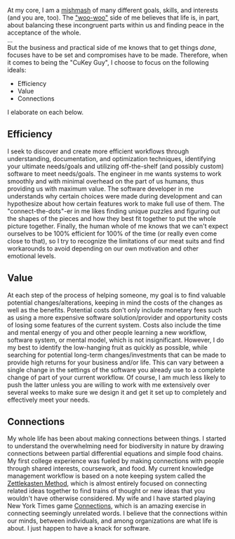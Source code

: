 
At my core, I am a [mishmash](https://dictionary.cambridge.org/us/dictionary/english/mishmash) of many different goals, skills, and interests (and you are, too). The ["woo-woo"](https://www.merriam-webster.com/dictionary/woo-woo) side of me believes that life is, in part, about balancing these incongruent parts within us and finding peace in the acceptance of the whole.  
...  
But the business and practical side of me knows that to get things *done*, focuses have to be set and compromises have to be made. Therefore, when it comes to being the "CuKey Guy", I choose to focus on the following ideals: 
- Efficiency
- Value
- Connections

I elaborate on each below.


## Efficiency
I seek to discover and create more efficient workflows through understanding, documentation, and optimization techniques, identifying your ultimate needs/goals and utilizing off-the-shelf (and possibly custom) software to meet needs/goals.
The engineer in me wants systems to work smoothly and with minimal overhead on the part of us humans, thus providing us with maximum value.
The software developer in me understands why certain choices were made during development and can hypothesize about how certain features work to make full use of them. 
The "connect-the-dots"-er in me likes finding unique puzzles and figuring out the shapes of the pieces and how they best fit together to put the whole picture together. 
Finally, the human whole of me knows that we can't expect ourselves to be 100% efficient for 100% of the time (or really even come close to that), so I try to recognize the limitations of our meat suits and find workarounds to avoid depending on our own motivation and other emotional levels. 

## Value
At each step of the process of helping someone, my goal is to find valuable potential changes/alterations, keeping in mind the costs of the changes as well as the benefits.
Potential costs don't only include monetary fees such as using a more expensive software solution/provider and opportunity costs of losing some features of the current system.
Costs also include the time and mental energy of you and other people learning a new workflow, software system, or mental model, which is not insignificant. 
However, I do my best to identify the low-hanging fruit as quickly as possible, while searching for potential long-term changes/investments that can be made to provide high returns for your business and/or life.
This can vary between a single change in the settings of the software you already use to a complete change of part of your current workflow. Of course, I am much less likely to push the latter unless you are willing to work with me extensively over several weeks to make sure we design it and get it set up to completely and effectively meet your needs.

## Connections
My whole life has been about making connections between things. 
I started to understand the overwhelming need for biodiversity in nature by drawing connections between partial differential equations and simple food chains. 
My first college experience was fueled by making connections with people through shared interests, coursework, and food. 
My current knowledge management workflow is based on a note keeping system called the [Zettlekasten Method](https://zettelkasten.de/overview/), which is almost entirely focused on connecting related ideas together to find trains of thought or new ideas that you wouldn't have otherwise considered.
My wife and I have started playing New York Times game [Connections](https://www.nytimes.com/games/connections), which is an amazing exercise in connecting seemingly unrelated words. 
I believe that the connections within our minds, between individuals, and among organizations are what life is about.
I just happen to have a knack for software. 